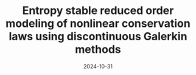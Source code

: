 ---
title: "Entropy stable reduced order modeling of nonlinear conservation laws using discontinuous Galerkin methods"
authors:
  - Ray Qu
date: 2024-10-31  # Use your actual defense date or publication date
publication_types: ["6"]  # "6" represents a thesis
publication: "Rice University"  
url_code: "https://hdl.handle.net/1911/118193" 
featured: true  # Set to true if you want it highlighted
---